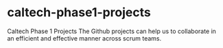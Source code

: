 # caltech-phase1-projects
Caltech Phase 1 Projects 
The Github projects can help us to collaborate in an efficient and effective manner across scrum teams.
